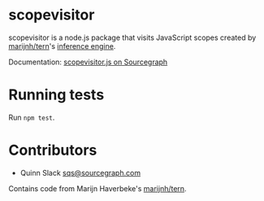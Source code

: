 scopevisitor
============

scopevisitor is a node.js package that visits JavaScript scopes created by
[marijnh/tern](https://github.com/marijnh/tern)'s [inference
engine](http://ternjs.net/doc/manual.html#infer).

Documentation: [scopevisitor.js on Sourcegraph](https://sourcegraph.com/repos/github.com/sourcegraph/scopevisitor.js)


Running tests
=============

Run `npm test`.


Contributors
============

* Quinn Slack <sqs@sourcegraph.com>

Contains code from Marijn Haverbeke's [marijnh/tern](https://github.com/marijnh/tern).
